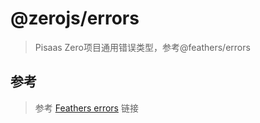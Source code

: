 # @zerojs/errors

> Pisaas Zero项目通用错误类型，参考@feathers/errors

## 参考

> 参考 [Feathers errors](https://docs.feathersjs.com/api/errors.html) 链接